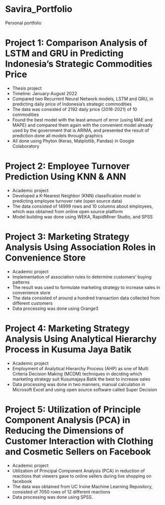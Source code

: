 # Savira_Portfolio
Personal portfolio

# Project 1: Comparison Analysis of LSTM and GRU in Predicting Indonesia’s Strategic Commodities Price
* Thesis project
* Timeline: January-August 2022
* Compared two Recurrent Neural Network models, LSTM and GRU, in predicting daily price of Indonesia’s strategic commodities
* The data was consisted of 2192 daily price (2016-2021) of 10 commodities
* Found the best model with the least amount of error (using MAE and MAPE) and compared them again with the convenient model already used by the government that is ARIMA, and presented the result of prediction done all models through graphics
* All done using Phyton (Keras, Matplotlib, Pandas) in Google Colaboratory


# Project 2: Employee Turnover Prediction Using KNN & ANN
* Academic project
* Developed a K-Nearest Neighbor (KNN) classification model in predicting employee turnover rate (open source data)
* The data consisted of 14999 rows and 10 columns about employees, which was obtained from online open source platform
* Model building was done using WEKA, RapidMiner Studio, and SPSS


# Project 3: Marketing Strategy Analysis Using Association Roles in Convenience Store
* Academic project
* Implementation of association rules to determine customers’ buying patterns
* The result was used to formulate marketing strategy to increase sales in convenience store
* The data consisted of around a hundred transaction data collected from different customers
* Data processing was done using Orange3


# Project 4: Marketing Strategy Analysis Using Analytical Hierarchy Process in Kusuma Jaya Batik
* Academic project
* Employment of Analytical Hierarchy Process (AHP) as one of Multi Criteria Decision Making (MCDM) techniques in deciding which marketing strategy suit Kusumajaya Batik the best to increase sales
* Data processing was done in two manners, manual calculation in Microsoft Excel and using open source software called Super Decision

# Project 5: Utilization of Principle Component Analysis (PCA) in Reducing the Dimensions of Customer Interaction with Clothing and Cosmetic Sellers on Facebook
* Academic project
* Utilization of Principal Component Analysis (PCA) in reduction of reactions that viewers gave to online sellers during live shopping on facebook
* The data was obtained from UC Irvine Machine Learning Repository, consisted of 7050 rows of 12 different reactions
* Data processing was done using SPSS.
